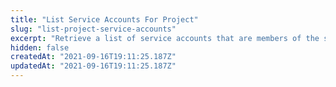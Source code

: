 ```yaml
---
title: "List Service Accounts For Project"
slug: "list-project-service-accounts"
excerpt: "Retrieve a list of service accounts that are members of the specified project"
hidden: false
createdAt: "2021-09-16T19:11:25.187Z"
updatedAt: "2021-09-16T19:11:25.187Z"
---
```

